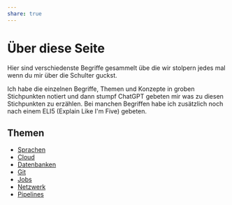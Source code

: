 ```yaml
---
share: true  
--- 
```

# Über diese Seite

Hier sind verschiedenste Begriffe gesammelt übe die wir stolpern jedes mal wenn du mir über die Schulter guckst.

Ich habe die einzelnen Begriffe, Themen und Konzepte in groben Stichpunkten notiert und dann stumpf ChatGPT gebeten mir was zu diesen Stichpunkten zu erzählen. Bei manchen Begriffen habe ich zusätzlich noch nach einem ELI5 (Explain Like I'm Five) gebeten.

## Themen
- [Sprachen](./Begriffe/Sprachen/Sprachen.md#)
- [Cloud](./Begriffe/Cloud.md#)
- [Datenbanken](./Begriffe/Datenbanken.md#)
- [Git](./Begriffe/Git.md#)
- [Jobs](./Begriffe/Jobs.md#)
- [Netzwerk](./Begriffe/Netzwerk.md#)
- [Pipelines](./Begriffe/Pipelines.md#)